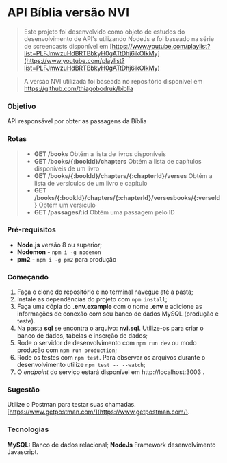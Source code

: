 # API Bíblia versão NVI

> Este projeto foi desenvolvido como objeto de estudos do desenvolvimento de API's utilizando NodeJs e foi baseado na série de screencasts disponível em [https://www.youtube.com/playlist?list=PLFJmwzuHdBRTBbkyH0gATtDhj6ikOIkMy](https://www.youtube.com/playlist?list=PLFJmwzuHdBRTBbkyH0gATtDhj6ikOIkMy)

> A versão NVI utilizada foi baseada no repositório disponível em https://github.com/thiagobodruk/biblia

### Objetivo

API responsável por obter as passagens da Bíblia

### Rotas

> - **GET /books** Obtém a lista de livros disponíveis
> - **GET /books/{:bookId}/chapters** Obtém a lista de capítulos disponíveis de um livro
> - **GET /books/{:bookId}/chapters/{:chapterId}/verses** Obtém a lista de versículos de um livro e capítulo
> - **GET /books/{:bookId}/chapters/{:chapterId}/versesbooks/{:verseId}** Obtém um versículo
> - **GET /passages/:id** Obtém uma passagem pelo ID

### Pré-requisitos

- **Node.js** versão 8 ou superior;
- **Nodemon** - `npm i -g nodemon`
- **pm2** - `npm i -g pm2` para produção

### Começando

1. Faça o clone do repositório e no terminal navegue até a pasta;
2. Instale as dependências do projeto com `npm install`;
3. Faça uma cópia do **.env.example** com o nome **.env** e adicione as informações de conexão com seu banco de dados MySQL (produção e teste).
4. Na pasta **sql** se encontra o arquivo: **nvi.sql**. Utilize-os para criar o banco de dados, tabelas e inserção de dados;
5. Rode o servidor de desenvolvimento com `npm run dev` ou modo produção com `npm run production`;
6. Rode os testes com `npm test`. Para observar os arquivos durante o desenvolvimento utilize `npm test -- --watch`;
7. O *endpoint* do serviço estará disponível em http://localhost:3003 .

### Sugestão

Utilize o Postman para testar suas chamadas. [https://www.getpostman.com/](https://www.getpostman.com/).

### Tecnologias

**MySQL:** Banco de dados relacional; 
**NodeJs** Framework desenvolvimento Javascript.
